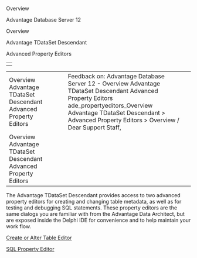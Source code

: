 Overview




Advantage Database Server 12  

Overview

Advantage TDataSet Descendant

Advanced Property Editors

|  |
| --- |
|  |

|  |  |  |  |  |
| --- | --- | --- | --- | --- |
| Overview  Advantage TDataSet Descendant  Advanced Property Editors |  |  | Feedback on: Advantage Database Server 12 - Overview Advantage TDataSet Descendant Advanced Property Editors ade\_propertyeditors\_Overview Advantage TDataSet Descendant > Advanced Property Editors > Overview / Dear Support Staff, |  |
| Overview  Advantage TDataSet Descendant  Advanced Property Editors |  |  |  |  |

The Advantage TDataSet Descendant provides access to two advanced property editors for creating and changing table metadata, as well as for testing and debugging SQL statements. These property editors are the same dialogs you are familiar with from the Advantage Data Architect, but are exposed inside the Delphi IDE for convenience and to help maintain your work flow.

[Create or Alter Table Editor](ade_create_or_alter_table_editor.htm)

[SQL Property Editor](ade_sql_property_editor.htm)